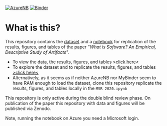 [![AzureNB](https://notebooks.azure.com/launch.png)](https://notebooks.azure.com/import/gh/doubleblinder/msr2020_what_is_software) [![Binder](https://mybinder.org/badge.svg)](https://mybinder.org/v2/gh/doubleblinder/msr2020_what_is_software/master)


# What is this?

This repository contains the [dataset](https://github.com/doubleblinder/msr2020_what_is_software/releases/download/v1.0-data/all_repo_files_categorized.csv.bz2) and a [notebook](https://nbviewer.jupyter.org/github/doubleblinder/msr2020_what_is_software/blob/master/MSR%202020.ipynb) for replication of the results, figures, and tables of the paper _"What is Software? An Empirical, Descriptive Study of Artifacts"_.


  - To view the data, the results, figures, and tables [>click here<](https://nbviewer.jupyter.org/github/doubleblinder/msr2020_what_is_software/blob/master/MSR%202020.ipynb)
  - To explore the dataset and to replicate the results, figures, and tables [>click here<](https://notebooks.azure.com/import/gh/doubleblinder/msr2020_what_is_software)
  - Alternatively, as it seems as if neither AzureNB nor MyBinder seem to have RAM enough to load the dataset, clone this repository replicate the results, figures, and tables locally in the `MSR 2020.ipynb`



This repository is only active during the double blind review phase. On publication of the paper this repository with data and figures will be published via Zenodo.


Note, running the notebook on Azure you need a Microsoft login.